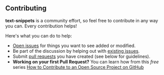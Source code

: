 ## Contributing

**text-snippets** is a community effort, so feel free to contribute in any way you can. Every contribution helps!

Here's what you can do to help:

- [Open issues](https://github.com/JonasSchubert/text-snippets/-/issues/new) for things you want to see added or modified.
- Be part of the discussion by helping out with [existing issues](https://github.com/JonasSchubert/text-snippets/-/issues).
- Submit [pull requests](https://github.com/JonasSchubert/text-snippets/-/pull_requests) you have created (see below for guidelines).
- **Working on your first Pull Request?** You can learn how from this *free* series [How to Contribute to an Open Source Project on GitHub](https://egghead.io/series/how-to-contribute-to-an-open-source-project-on-github)
